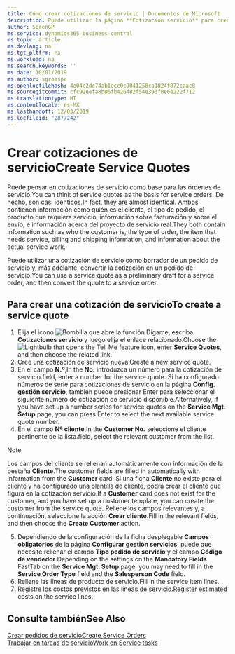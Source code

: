 ```yaml
---
title: Cómo crear cotizaciones de servicio | Documentos de Microsoft
description: Puede utilizar la página **Cotización servicio** para crear documentos en los que se introduce información acerca de un servicio, como reparación y mantenimiento, de productos de servicio a solicitud del cliente. Puede utilizar una cotización de servicio como borrador de un pedido de servicio y, más adelante, convertir la cotización en un pedido de servicio.
author: SorenGP
ms.service: dynamics365-business-central
ms.topic: article
ms.devlang: na
ms.tgt_pltfrm: na
ms.workload: na
ms.search.keywords: ''
ms.date: 10/01/2019
ms.author: sgroespe
ms.openlocfilehash: 4e04c2dc74ab1ecc0c0041258ca1824f872caac8
ms.sourcegitcommit: cfc92eefa8b06fb426482f54e393f0e6e222f712
ms.translationtype: HT
ms.contentlocale: es-MX
ms.lasthandoff: 12/03/2019
ms.locfileid: "2877242"
---
```

# <a name="create-service-quotes"></a><span data-ttu-id="c834e-104">Crear cotizaciones de servicio</span><span class="sxs-lookup"><span data-stu-id="c834e-104">Create Service Quotes</span></span>
<span data-ttu-id="c834e-105">Puede pensar en cotizaciones de servicio como base para las órdenes de servicio.</span><span class="sxs-lookup"><span data-stu-id="c834e-105">You can think of service quotes as the basis for service orders.</span></span> <span data-ttu-id="c834e-106">De hecho, son casi idénticos.</span><span class="sxs-lookup"><span data-stu-id="c834e-106">In fact, they are almost identical.</span></span> <span data-ttu-id="c834e-107">Ambos contienen información como quién es el cliente, el tipo de pedido, el producto que requiera servicio, información sobre facturación y sobre el envío, e información acerca del proyecto de servicio real.</span><span class="sxs-lookup"><span data-stu-id="c834e-107">They both contain information such as who the customer is, the type of order, the item that needs service, billing and shipping information, and information about the actual service work.</span></span>
 
<span data-ttu-id="c834e-108">Puede utilizar una cotización de servicio como borrador de un pedido de servicio y, más adelante, convertir la cotización en un pedido de servicio.</span><span class="sxs-lookup"><span data-stu-id="c834e-108">You can use a service quote as a preliminary draft for a service order, and then convert the quote to a service order.</span></span>  
  
## <a name="to-create-a-service-quote"></a><span data-ttu-id="c834e-109">Para crear una cotización de servicio</span><span class="sxs-lookup"><span data-stu-id="c834e-109">To create a service quote</span></span>  
1. <span data-ttu-id="c834e-110">Elija el icono ![Bombilla que abre la función Dígame](media/ui-search/search_small.png "Dígame qué desea hacer"), escriba **Cotizaciones servicio** y luego elija el enlace relacionado.</span><span class="sxs-lookup"><span data-stu-id="c834e-110">Choose the ![Lightbulb that opens the Tell Me feature](media/ui-search/search_small.png "Tell me what you want to do") icon, enter **Service Quotes**, and then choose the related link.</span></span>  
2. <span data-ttu-id="c834e-111">Cree una cotización de servicio nueva.</span><span class="sxs-lookup"><span data-stu-id="c834e-111">Create a new service quote.</span></span>  
3. <span data-ttu-id="c834e-112">En el campo **N.º**,</span><span class="sxs-lookup"><span data-stu-id="c834e-112">In the **No.**</span></span> <span data-ttu-id="c834e-113">introduzca un número para la cotización de servicio.</span><span class="sxs-lookup"><span data-stu-id="c834e-113">field, enter a number for the service quote.</span></span> <span data-ttu-id="c834e-114">Si ha configurado números de serie para cotizaciones de servicio en la página **Config. gestión servicio**, también puede presionar Enter para seleccionar el siguiente número de cotización de servicio disponible.</span><span class="sxs-lookup"><span data-stu-id="c834e-114">Alternatively, if you have set up a number series for service quotes on the **Service Mgt. Setup** page, you can press Enter to select the next available service quote number.</span></span>  
4. <span data-ttu-id="c834e-115">En el campo **Nº cliente**,</span><span class="sxs-lookup"><span data-stu-id="c834e-115">In the **Customer No.**</span></span>  <span data-ttu-id="c834e-116">seleccione el cliente pertinente de la lista.</span><span class="sxs-lookup"><span data-stu-id="c834e-116">field, select the relevant customer from the list.</span></span>  

  > [!Note]  
  >  <span data-ttu-id="c834e-117">Los campos del cliente se rellenan automáticamente con información de la pestaña **Cliente**.</span><span class="sxs-lookup"><span data-stu-id="c834e-117">The customer fields are filled in automatically with information from the **Customer** card.</span></span> <span data-ttu-id="c834e-118">Si una ficha **Cliente** no existe para el cliente y ha configurado una plantilla de cliente, podrá crear el cliente que figura en la cotización servicio.</span><span class="sxs-lookup"><span data-stu-id="c834e-118">If a **Customer** card does not exist for the customer, and you have set up a customer template, you can create the customer from the service quote.</span></span> <span data-ttu-id="c834e-119">Rellene los campos relevantes y, a continuación, seleccione la acción **Crear cliente**.</span><span class="sxs-lookup"><span data-stu-id="c834e-119">Fill in the relevant fields, and then choose the **Create Customer** action.</span></span>  
  
5. <span data-ttu-id="c834e-120">Dependiendo de la configuración de la ficha desplegable **Campos obligatorios** de la página **Configurar gestión servicios**, puede que necesite rellenar el campo **Tipo pedido de servicio** y el campo **Código de vendedor**.</span><span class="sxs-lookup"><span data-stu-id="c834e-120">Depending on the settings on the **Mandatory Fields** FastTab on the **Service Mgt. Setup** page, you may need to fill in the **Service Order Type** field and the **Salesperson Code** field.</span></span>  
6. <span data-ttu-id="c834e-121">Rellene las líneas de producto de servicio.</span><span class="sxs-lookup"><span data-stu-id="c834e-121">Fill in the service item lines.</span></span>  
7. <span data-ttu-id="c834e-122">Registre los costos previstos en las líneas de servicio.</span><span class="sxs-lookup"><span data-stu-id="c834e-122">Register estimated costs on the service lines.</span></span>  
  
## <a name="see-also"></a><span data-ttu-id="c834e-123">Consulte también</span><span class="sxs-lookup"><span data-stu-id="c834e-123">See Also</span></span>  
[<span data-ttu-id="c834e-124">Crear pedidos de servicio</span><span class="sxs-lookup"><span data-stu-id="c834e-124">Create Service Orders</span></span>](service-how-to-create-service-orders.md)  
[<span data-ttu-id="c834e-125">Trabajar en tareas de servicio</span><span class="sxs-lookup"><span data-stu-id="c834e-125">Work on Service tasks</span></span>](service-how-to-work-on-service-tasks.md)  

 